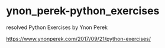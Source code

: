 # ynon_perek-python_exercises
resolved Python Exercises by Ynon Perek

https://www.ynonperek.com/2017/09/21/python-exercises/
